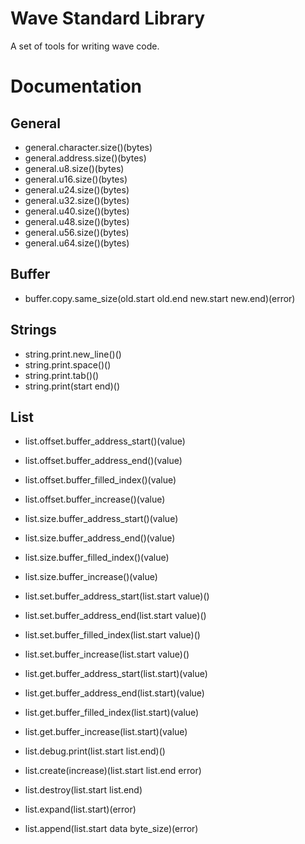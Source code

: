 # Wave Standard Library

A set of tools for writing wave code.

# Documentation

## General

- general.character.size()(bytes)
- general.address.size()(bytes)
- general.u8.size()(bytes)
- general.u16.size()(bytes)
- general.u24.size()(bytes)
- general.u32.size()(bytes)
- general.u40.size()(bytes)
- general.u48.size()(bytes)
- general.u56.size()(bytes)
- general.u64.size()(bytes)

## Buffer

- buffer.copy.same_size(old.start old.end new.start new.end)(error)

## Strings

- string.print.new_line()()
- string.print.space()()
- string.print.tab()()
- string.print(start end)()

## List

- list.offset.buffer_address_start()(value)
- list.offset.buffer_address_end()(value)
- list.offset.buffer_filled_index()(value)
- list.offset.buffer_increase()(value)
- list.size.buffer_address_start()(value)
- list.size.buffer_address_end()(value)
- list.size.buffer_filled_index()(value)
- list.size.buffer_increase()(value)

- list.set.buffer_address_start(list.start value)()
- list.set.buffer_address_end(list.start value)()
- list.set.buffer_filled_index(list.start value)()
- list.set.buffer_increase(list.start value)()

- list.get.buffer_address_start(list.start)(value)
- list.get.buffer_address_end(list.start)(value)
- list.get.buffer_filled_index(list.start)(value)
- list.get.buffer_increase(list.start)(value)

- list.debug.print(list.start list.end)()

- list.create(increase)(list.start list.end error)
- list.destroy(list.start list.end)
- list.expand(list.start)(error)
- list.append(list.start data byte_size)(error)
